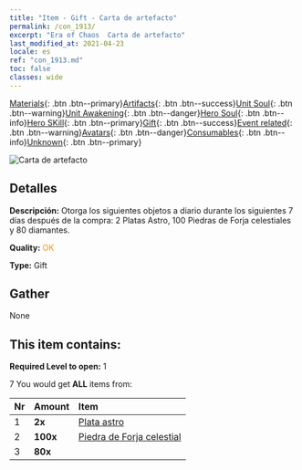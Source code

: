 ```yaml
---
title: "Item - Gift - Carta de artefacto"
permalink: /con_1913/
excerpt: "Era of Chaos  Carta de artefacto"
last_modified_at: 2021-04-23
locale: es
ref: "con_1913.md"
toc: false
classes: wide
---
```

 [Materials](/ItemsES/){: .btn .btn--primary}[Artifacts](/ItemsES/Artifacts/){: .btn .btn--success}[Unit Soul](/ItemsES/UnitSoul/){: .btn .btn--warning}[Unit Awakening](/ItemsES/UnitAwakening/){: .btn .btn--danger}[Hero Soul](/ItemsES/HeroSoul/){: .btn .btn--info}[Hero SKill](/ItemsES/HeroSkill/){: .btn .btn--primary}[Gift](/ItemsES/Gift/){: .btn .btn--success}[Event related](/ItemsES/Events/){: .btn .btn--warning}[Avatars](/ItemsES/Avatars/){: .btn .btn--danger}[Consumables](/ItemsES/Consumables/){: .btn .btn--info}[Unknown](/ItemsES/Unknown/){: .btn .btn--primary}

 ![Carta de artefacto](/images/t/i_907494.png)

## Detalles
 **Descripción:** Otorga los siguientes objetos a diario durante los siguientes 7 días después de la compra: 2 Platas Astro, 100 Piedras de Forja celestiales y 80 diamantes.

 **Quality:** <span style="color: #FF8C00">OK</span>

 **Type:** Gift

## Gather

  None

## This item contains:

 **Required Level to open:** 1

 7 You would get **ALL** items  from:

  | Nr | Amount |     Item    |
  |:---|:-------|:------------|
  | 1 |  **2x** | [Plata astro](/ItemsES/con_969/) |  | 
  | 2 |  **100x** | [Piedra de Forja celestial](/ItemsES/art_188/) |  | 
  | 3 |  **80x** | <i class="fas fa-gem"/> |  | 
